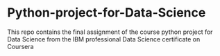 # Python-project-for-Data-Science
This repo contains the final assignment of the course python project for Data Science from the IBM professional Data Science certificate on Coursera
